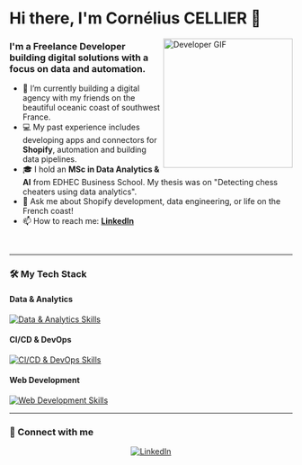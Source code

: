 # Hi there, I'm Cornélius CELLIER 👋

<a href="https://www.linkedin.com/in/cornelius-cellier/">
  <img align="right" alt="Developer GIF" src="https://media.giphy.com/media/v1.Y2lkPTc5MGI3NjExeTZxemVoOTZkbHIzMGd1ZmNzN3Zpbjk3N2o5dmhkZ2FzbnR2dmh4YiZlcD12MV9naWZzX3NlYXJjaCZjdD1n/3og0IDoDo2TeidxKbm/giphy.gif" width="230px"/>
</a>

### I'm a Freelance Developer building digital solutions with a focus on data and automation.

- 🔭 I’m currently building a digital agency with my friends on the beautiful oceanic coast of southwest France.
- 💻 My past experience includes developing apps and connectors for **Shopify**, automation and building data pipelines.
- 🎓 I hold an **MSc in Data Analytics & AI** from EDHEC Business School. My thesis was on "Detecting chess cheaters using data analytics".
- 💬 Ask me about Shopify development, data engineering, or life on the French coast!
- 📫 How to reach me: **[LinkedIn](https://www.linkedin.com/in/cornelius-cellier/)**

<br/>

---

### 🛠️ My Tech Stack

#### Data & Analytics
[![Data & Analytics Skills](https://skillicons.dev/icons?i=python,postgres,aws,gcp,snowflake,powerbi,tableau,dbt,airflow,spark,pandas,pyspark,scikitlearn&theme=light)](https://skillicons.dev)

#### CI/CD & DevOps
[![CI/CD & DevOps Skills](https://skillicons.dev/icons?i=git,docker)](https://skillicons.dev)

#### Web Development
[![Web Development Skills](https://skillicons.dev/icons?i=flask,js,react,nextjs,webflow,shopify,tailwind)](https://skillicons.dev)

---

### 🤝 Connect with me

<p align="center">
  <a href="https://www.linkedin.com/in/cornelius-cellier/"><img src="https://img.shields.io/badge/linkedin-%230077B5.svg?style=for-the-badge&logo=linkedin&logoColor=white" alt="LinkedIn"></a>
</p>
